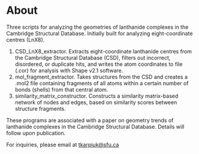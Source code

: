 # About
Three scripts for analyzing the geometries of lanthanide complexes in the Cambridge Structural Database. Initially built for analyzing eight-coordinate centres (LnX8).

1. CSD_LnX8_extractor. Extracts eight-coordinate lanthanide centres from the Cambridge Structural Database (CSD), filters out incorrect, disordered, or duplicate hits, and writes the atom coordinates to file (.cor) for analysis with Shape v2.1 software.
2. mol_fragment_extractor. Takes structures from the CSD and creates a .mol2 file containing fragments of all atoms within a certain number of bonds (shells) from that central atom.
3. similarity_matrix_constructor. Constructs a similarity matrix-based network of nodes and edges, based on similarity scores between structure fragments.

These programs are associated with a paper on geometry trends of lanthanide complexes in the Cambridge Structural Database. Details will follow upon publication.

For inquiries, please email at tkarpiuk@sfu.ca

